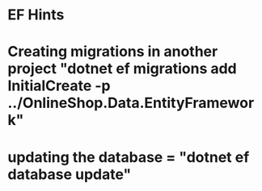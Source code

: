 # EF Hints
# Creating migrations in another project "dotnet ef migrations add InitialCreate -p ../OnlineShop.Data.EntityFramework"
# updating the database = "dotnet ef database update"
